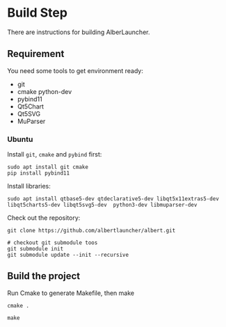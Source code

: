 # Build Step

There are instructions for building AlberLauncher.


## Requirement

You need some tools to get environment ready:

- git
- cmake
  python-dev
- pybind11
- Qt5Chart
- Qt5SVG
- MuParser


### Ubuntu

Install `git`, `cmake` and `pybind` first:

```
sudo apt install git cmake
pip install pybind11
```

Install libraries:

```
sudo apt install qtbase5-dev qtdeclarative5-dev libqt5x11extras5-dev libqt5charts5-dev libqt5svg5-dev  python3-dev libmuparser-dev
```

Check out the repository:

```
git clone https://github.com/albertlauncher/albert.git

# checkout git submodule toos
git submodule init
git submodule update --init --recursive
```

## Build the project

Run Cmake to generate Makefile, then make

```
cmake .

make
```
